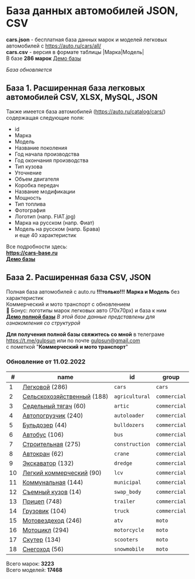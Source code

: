 # База данных автомобилей JSON, CSV
**cars.json** - бесплатная база данных марок и моделей легковых автомобилей с https://auto.ru/cars/all/  
**cars.csv** - версия в формате таблицы |Марка|Модель|  
В базе **286 марок**
[Демо базы](https://blanzh.github.io/carsBase/)

_База обновляется_
## База 1. Расширенная база легковых автомобилей CSV, XLSX, MySQL, JSON
Также имеется база автомобилей (https://auto.ru/catalog/cars/) содержащая следующие поля:
- id
- Марка
- Модель
- Название поколения
- Год начала производства
- Год окончания производства
- Тип кузова
- Уточнение
- Объем двигателя
- Коробка передач
- Название модификации
- Мощность
- Тип топлива
- Фотография
- Логотип (напр. FIAT.jpg)
- Марка на русском (напр. Фиат)
- Модель на русском (напр. Брава)  
и еще 40 характеристик

Все подробности здесь:  
**https://cars-base.ru**  
**[Демо базы](https://cars-base.ru/example_base.zip)**


## База 2. Расширенная база CSV, JSON
Полная база автомобилей с auto.ru **!!!только!!!** **Марка и Модель** без характеристик  
Коммерческий и мото транспорт с обновлением   
🎁 Бонус: логотипы марок легковых авто (70x70px) и база к ним  
**[Демо полной базы](https://blanzh.github.io/carsBase/demo_private.zip)**
_В этой базе данные представлены для ознакомления со структурой_

**Для получения полной базы свяжитесь со мной** в телеграме https://t.me/gulpsun или по почте gulpsun@gmail.com  
с пометкой "**Коммерческий и мото транспорт**"

### Обновление от 11.02.2022
|#|name|id|group|
|---|---|---|---|
|1|[Легковой](https://auto.ru/cars/all/) (286)|`cars`|`cars`|
|2|[Сельскохозяйственный](https://auto.ru/agricultural/all/) (188)|`agricultural`|`commercial`|
|3|[Седельный тягач](https://auto.ru/artic/all/) (60)|`artic`|`commercial`|
|4|[Автопогрузчик](https://auto.ru/autoloader/all/) (240)|`autoloader`|`commercial`|
|5|[Бульдозер](https://auto.ru/bulldozers/all/) (44)|`bulldozers`|`commercial`|
|6|[Автобус](https://auto.ru/bus/all/) (106)|`bus`|`commercial`|
|7|[Строительная](https://auto.ru/construction/all/) (275)|`construction`|`commercial`|
|8|[Автокран](https://auto.ru/crane/all/) (62)|`crane`|`commercial`|
|9|[Экскаватор](https://auto.ru/dredge/all/) (132)|`dredge`|`commercial`|
|10|[Легкий коммерческий](https://auto.ru/lcv/all/) (90)|`lcv`|`commercial`|
|11|[Коммунальная](https://auto.ru/municipal/all/) (144)|`municipal`|`commercial`|
|12|[Съемный кузов](https://auto.ru/swap_body/all/) (14)|`swap_body`|`commercial`|
|13|[Прицеп](https://auto.ru/trailer/all/) (748)|`trailer`|`commercial`|
|14|[Грузовик](https://auto.ru/truck/all/) (104)|`truck`|`commercial`|
|15|[Мотовездеход](https://auto.ru/atv/all/) (246)|`atv`|`moto`|
|16|[Мотоцикл](https://auto.ru/motorcycle/all/) (294)|`motorcycle`|`moto`|
|17|[Скутер](https://auto.ru/scooters/all/) (134)|`scooters`|`moto`|
|18|[Снегоход](https://auto.ru/snowmobile/all/) (56)|`snowmobile`|`moto`|

Всего марок: **3223**  
Всего моделей: **17468**

